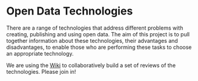 # Open Data Technologies #

There are a range of technologies that address different problems with creating, publishing and using open data. The aim of this project is to pull together information about these technologies, their advantages and disadvantages, to enable those who are performing these tasks to choose an appropriate technology.

We are using the [Wiki](/theodi/open-data-tech-review/wiki/Home) to collaboratively build a set of reviews of the technologies. Please join in!
